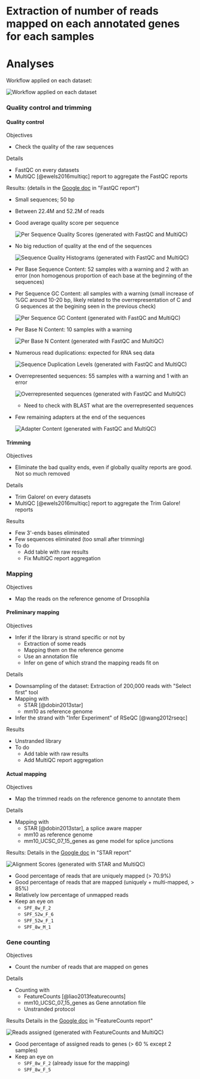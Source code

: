 Extraction of number of reads mapped on each annotated genes for each samples
=============================================================================

# Analyses

Workflow applied on each dataset:

![Workflow applied on each dataset](images/workflow.png)

### Quality control and trimming

#### Quality control

Objectives

- Check the quality of the raw sequences

Details

- FastQC on every datasets
- MultiQC [@ewels2016multiqc] report to aggregate the FastQC reports

Results: (details in the [Google doc](https://docs.google.com/spreadsheets/d/1DL8pEVj5cvGflPIiaSPRXy-dMk2S7CxmnIk6Ubta2xs/edit?usp=sharing) in "FastQC report")

- Small sequences; 50 bp
- Between 22.4M and 52.2M of reads
- Good average quality score per sequence

    ![Per Sequence Quality Scores (generated with FastQC and MultiQC)](https://github.com/bebatut/neuromac_GF_mices/blob/master/results/fastqc/fastqc_per_sequence_quality_scores_plot.png?raw=true)

- No big reduction of quality at the end of the sequences
    
    ![Sequence Quality Histograms (generated with FastQC and MultiQC)](https://github.com/bebatut/neuromac_GF_mices/blob/master/results/fastqc/fastqc_per_base_sequence_quality_plot.png?raw=true)

- Per Base Sequence Content: 52 samples with a warning and 2 with an error (non homogenous proportion of each base at the beginning of the sequences)
- Per Sequence GC Content: all samples with a warning (small increase of %GC around 10-20 bp, likely related to the overrepresentation of C and G sequences at the begining seen in the previous check)

    ![Per Sequence GC Content (generated with FastQC and MultiQC)](https://github.com/bebatut/neuromac_GF_mices/blob/master/results/fastqc/fastqc_per_sequence_gc_content_plot.png?raw=true)

- Per Base N Content: 10 samples with a warning

    ![Per Base N Content (generated with FastQC and MultiQC)](https://github.com/bebatut/neuromac_GF_mices/blob/master/results/fastqc/fastqc_per_base_n_content_plot.png?raw=true)

- Numerous read duplications: expected for RNA seq data

    ![Sequence Duplication Levels (generated with FastQC and MultiQC)](https://github.com/bebatut/neuromac_GF_mices/blob/master/results/fastqc/fastqc_sequence_duplication_levels_plot.png?raw=true)

- Overrepresented sequences: 55 samples with a warning and 1 with an error

    ![Overrepresented sequences (generated with FastQC and MultiQC)](https://github.com/bebatut/neuromac_GF_mices/blob/master/results/fastqc/fastqc_overrepresented_sequencesi_plot.png?raw=true)

    - Need to check with BLAST what are the overrepresented sequences

- Few remaining adapters at the end of the sequences

    ![Adapter Content (generated with FastQC and MultiQC)](https://github.com/bebatut/neuromac_GF_mices/blob/master/results/fastqc/fastqc_adapter_content_plot.png?raw=true)

#### Trimming

Objectives

- Eliminate the bad quality ends, even if globally quality reports are good. Not so much removed

Details

- Trim Galore! on every datasets
- MultiQC [@ewels2016multiqc] report to aggregate the Trim Galore! reports

Results

- Few 3'-ends bases eliminated
- Few sequences eliminated (too small after trimming)
- To do
    - Add table with raw results
    - Fix MultiQC report aggregation

### Mapping

Objectives

- Map the reads on the reference genome of Drosophila

#### Preliminary mapping

Objectives

- Infer if the library is strand specific or not by
    - Extraction of some reads
    - Mapping them on the reference genome
    - Use an annotation file
    - Infer on gene of which strand the mapping reads fit on

Details

- Downsampling of the dataset: Extraction of 200,000 reads with "Select first" tool
- Mapping with
    - STAR [@dobin2013star]
    - mm10 as reference genome
- Infer the strand with "Infer Experiment" of RSeQC [@wang2012rseqc]

Results

- Unstranded library
- To do
    - Add table with raw results
    - Add MultiQC report aggregation

#### Actual mapping

Objectives

- Map the trimmed reads on the reference genome to annotate them

Details

- Mapping with
    - STAR [@dobin2013star], a splice aware mapper
    - mm10 as reference genome
    - mm10_UCSC_07_15_genes as gene model for splice junctions

Results: Details in the [Google doc](https://docs.google.com/spreadsheets/d/1DL8pEVj5cvGflPIiaSPRXy-dMk2S7CxmnIk6Ubta2xs/edit?usp=sharing) in "STAR report"

![Alignment Scores (generated with STAR and MultiQC)](https://github.com/bebatut/neuromac_GF_mices/blob/master/results/star/star_alignment_plot.png?raw=true)

- Good percentage of reads that are uniquely mapped (> 70.9%)
- Good percentage of reads that are mapped (uniquely + multi-mapped, > 85%)
- Relatively low percentage of unmapped reads
- Keep an eye on
    - `SPF_8w_F_2`
    - `SPF_52w_F_6`
    - `SPF_52w_F_1`
    - `SPF_8w_M_1`

### Gene counting

Objectives

- Count the number of reads that are mapped on genes

Details

- Counting with
    - FeatureCounts [@liao2013featurecounts]
    - mm10_UCSC_07_15_genes as Gene annotation file
    - Unstranded protocol

Results Details in the [Google doc](https://docs.google.com/spreadsheets/d/1DL8pEVj5cvGflPIiaSPRXy-dMk2S7CxmnIk6Ubta2xs/edit?usp=sharing) in "FeatureCounts report"

![Reads assigned (generated with FeatureCounts and MultiQC)](https://github.com/bebatut/neuromac_GF_mices/blob/master/results/featureCounts/featureCounts_assignment_plot.png?raw=true)

- Good percentage of assigned reads to genes (> 60 % except 2 samples)
- Keep an eye on
    - `SPF_8w_F_2` (already issue for the mapping)
    - `SPF_8w_F_5`